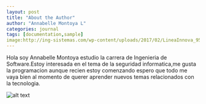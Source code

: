 ```yaml
---
layout: post
title: "About the Author"
author: "Annabelle Montoya L"
categories: journal
tags: [documentation,sample]
image:http://ing-sistemas.com/wp-content/uploads/2017/02/LineaInnova_950px_SistInf.jpg
---
```


Hola soy Annabelle Montoya estudio la carrera de Ingenieria de Software.Estoy interesada en el tema de la seguridad informatica,me gusta la programacion aunque recien estoy comenzando espero que todo me vaya bien al momento de querer aprender nuevos temas relacionados con la tecnologia.

 ![alt text](https://micarrerauniversitaria.com/wp-content/uploads/2018/02/upqrro-software.jpg)
